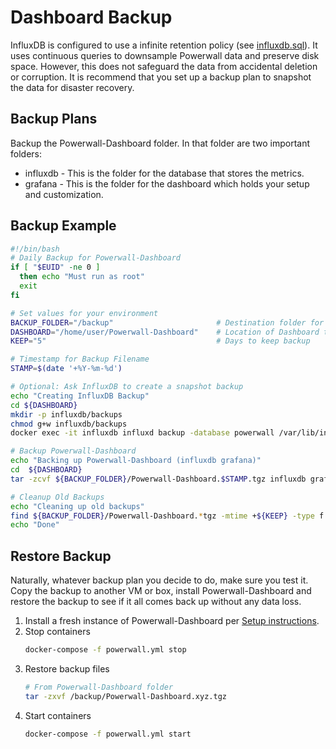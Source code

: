 # Dashboard Backup

InfluxDB is configured to use a infinite retention policy (see [influxdb.sql](../influxdb/influxdb.sql)).  It uses continuous queries to downsample Powerwall data and preserve disk space.  However, this does not safeguard the data from accidental deletion or corruption.  It is recommend that you set up a backup plan to snapshot the data for disaster recovery.

## Backup Plans

Backup the Powerwall-Dashboard folder. In that folder are two important folders:

* influxdb - This is the folder for the database that stores the metrics.
* grafana - This is the folder for the dashboard which holds your setup and customization.

## Backup Example

```bash
#!/bin/bash
# Daily Backup for Powerwall-Dashboard
if [ "$EUID" -ne 0 ]
  then echo "Must run as root"
  exit
fi

# Set values for your environment 
BACKUP_FOLDER="/backup"                       # Destination folder for backups
DASHBOARD="/home/user/Powerwall-Dashboard"    # Location of Dashboard to backup
KEEP="5"                                      # Days to keep backup

# Timestamp for Backup Filename
STAMP=$(date '+%Y-%m-%d')

# Optional: Ask InfluxDB to create a snapshot backup 
echo "Creating InfluxDB Backup"
cd ${DASHBOARD}
mkdir -p influxdb/backups
chmod g+w influxdb/backups
docker exec -it influxdb influxd backup -database powerwall /var/lib/influxdb/backups

# Backup Powerwall-Dashboard
echo "Backing up Powerwall-Dashboard (influxdb grafana)"
cd  ${DASHBOARD}
tar -zcvf ${BACKUP_FOLDER}/Powerwall-Dashboard.$STAMP.tgz influxdb grafana 

# Cleanup Old Backups
echo "Cleaning up old backups"
find ${BACKUP_FOLDER}/Powerwall-Dashboard.*tgz -mtime +${KEEP} -type f -delete
echo "Done"
```

## Restore Backup

Naturally, whatever backup plan you decide to do, make sure you test it. Copy the backup to another VM or box, install Powerwall-Dashboard and restore the backup to see if it all comes back up without any data loss.

1. Install a fresh instance of Powerwall-Dashboard per [Setup instructions](https://github.com/jasonacox/Powerwall-Dashboard#setup).
2. Stop containers
    ```bash
    docker-compose -f powerwall.yml stop
    ```
3. Restore backup files
    ```bash
    # From Powerwall-Dashboard folder 
    tar -zxvf /backup/Powerwall-Dashboard.xyz.tgz
    ```
4. Start containers
    ```bash
    docker-compose -f powerwall.yml start
    ```
